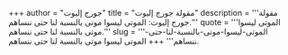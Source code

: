 +++
author = "جورج إليوت"
title = "مقولة جورج إليوت"
description = '''مقولة جورج إليوت: الموتى ليسوا موتى بالنسبة لنا حتى ننساهم.'''
quote = '''الموتى ليسوا موتى بالنسبة لنا حتى ننساهم.'''
slug = '''الموتى-ليسوا-موتى-بالنسبة-لنا-حتى-ننساهم'''
+++
الموتى ليسوا موتى بالنسبة لنا حتى ننساهم.
